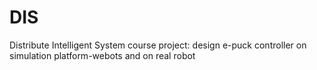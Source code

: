 # DIS
Distribute Intelligent System course project: design e-puck controller on simulation platform-webots and on real robot
